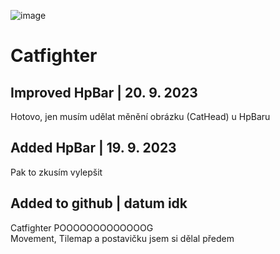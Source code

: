 ![image](https://github.com/OreonCZ/CatfighterUnity/assets/115612408/b049e630-9a79-4d5d-8b59-8d27f15ab25c)
<h1>Catfighter</h1>
<h2>Improved HpBar | 20. 9. 2023</h2>
Hotovo, jen musím udělat měnění obrázku (CatHead) u HpBaru
<h2>Added HpBar | 19. 9. 2023</h2>
Pak to zkusím vylepšit
<h2>Added to github | datum idk</h2>
Catfighter POOOOOOOOOOOOOG
<br>Movement, Tilemap a postavičku jsem si dělal předem
